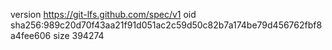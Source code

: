 version https://git-lfs.github.com/spec/v1
oid sha256:989c20d70f43aa21f91d051ac2c59d50c82b7a174be79d456762fbf8a4fee606
size 394274
